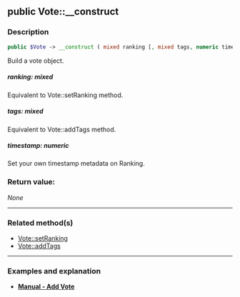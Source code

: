## public Vote::__construct

### Description    

```php
public $Vote -> __construct ( mixed ranking [, mixed tags, numeric timestamp] )
```

Build a vote object.    


##### **ranking:** *mixed*   
Equivalent to Vote::setRanking method.    



##### **tags:** *mixed*   
Equivalent to Vote::addTags method.    



##### **timestamp:** *numeric*   
Set your own timestamp metadata on Ranking.    



### Return value:   

_None_


---------------------------------------

### Related method(s)      

* [Vote::setRanking](../Vote%20Class/public%20Vote--setRanking.md)    
* [Vote::addTags](../Vote%20Class/public%20Vote--addTags.md)    

---------------------------------------

### Examples and explanation

* **[Manual - Add Vote](https://github.com/julien-boudry/Condorcet/wiki/II-%23-B.-Vote-management-%23-1.-Add-Vote)**    
